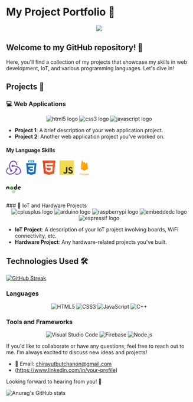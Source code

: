 # My Project Portfolio 📁

<div id="header" align="center">
  <img src="https://media.giphy.com/media/M9gbBd9nbDrOTu1Mqx/giphy.gif" width="100"/>
</div>

## Welcome to my GitHub repository! 👋

Here, you'll find a collection of my projects that showcase my skills in web development, IoT, and various programming languages. Let's dive in!

## Projects 🚀

### 💻 Web Applications

<div align="center">
  <img src="https://cdn.jsdelivr.net/gh/devicons/devicon/icons/html5/html5-original.svg" height="40" width="40" alt="html5 logo"/>
  <img src="https://cdn.jsdelivr.net/gh/devicons/devicon/icons/css3/css3-original.svg" height="40" width="40" alt="css3 logo"/>
  <img src="https://cdn.jsdelivr.net/gh/devicons/devicon/icons/javascript/javascript-original.svg" height="40" width="40" alt="javascript logo"/>
</div>

- **Project 1**: A brief description of your web application project.
- **Project 2**: Another web application project you've worked on.
#### My Language Skills

<div>
 <img src="https://github.com/devicons/devicon/blob/master/icons/redux/redux-original.svg" title="Redux" alt="Redux " width="40" height="40"/>&nbsp;
  <img src="https://github.com/devicons/devicon/blob/master/icons/css3/css3-plain-wordmark.svg"  title="CSS3" alt="CSS" width="40" height="40"/>&nbsp;
  <img src="https://github.com/devicons/devicon/blob/master/icons/html5/html5-original.svg" title="HTML5" alt="HTML" width="40" height="40"/>&nbsp;
  <img src="https://github.com/devicons/devicon/blob/master/icons/javascript/javascript-original.svg" title="JavaScript" alt="JavaScript" width="40" height="40"/>&nbsp;
  <img src="https://github.com/devicons/devicon/blob/master/icons/firebase/firebase-plain-wordmark.svg" title="Firebase" alt="Firebase" width="40" height="40"/>&nbsp;

  <img src="https://github.com/devicons/devicon/blob/master/icons/nodejs/nodejs-original-wordmark.svg" title="NodeJS" alt="NodeJS" width="40" height="40"/>&nbsp;

</div>
### 🔌 IoT and Hardware Projects

<div align="center">
  <img src="https://cdn.jsdelivr.net/gh/devicons/devicon/icons/cplusplus/cplusplus-original.svg" height="40" width="40" alt="cplusplus logo"/>
  <img src="https://cdn.jsdelivr.net/gh/devicons/devicon/icons/arduino/arduino-original.svg" height="40" width="40" alt="arduino logo"/>
  <img src="https://cdn.jsdelivr.net/gh/devicons/devicon/icons/raspberrypi/raspberrypi-original.svg" height="40" width="40" alt="raspberrypi logo"/>
  <img src="https://cdn.jsdelivr.net/gh/devicons/devicon/icons/embeddedc/embeddedc-original.svg" height="40" width="40" alt="embeddedc logo"/>
  <img src="https://cdn.jsdelivr.net/gh/devicons/devicon/icons/espressif/espressif-original.svg" height="40" width="40" alt="espressif logo"/>
</div>

- **IoT Project**: A description of your IoT project involving boards, WiFi connectivity, etc.
- **Hardware Project**: Any hardware-related projects you've built.

## Technologies Used 🛠️
[![GitHub Streak](http://github-readme-streak-stats.herokuapp.com?user=AUNBB225&theme=dark&background=000000)](https://git.io/streak-stats)
### Languages

<div align="center">
  <img alt="HTML5" src="https://img.shields.io/badge/html5-%23E34F26.svg?style=for-the-badge&logo=html5&logoColor=white"/>
  <img alt="CSS3" src="https://img.shields.io/badge/css3-%231572B6.svg?style=for-the-badge&logo=css3&logoColor=white"/>
  <img alt="JavaScript" src="https://img.shields.io/badge/javascript-%23323330.svg?style=for-the-badge&logo=javascript&logoColor=%23F7DF1E"/>
  <img alt="C++" src="https://img.shields.io/badge/c++-%2300599C.svg?style=for-the-badge&logo=c%2B%2B&logoColor=white"/>
</div>


### Tools and Frameworks

<div align="center">
  <img alt="Visual Studio Code" src="https://img.shields.io/badge/Visual%20Studio%20Code-0078d7.svg?style=for-the-badge&logo=visual-studio-code&logoColor=white"/>
  <img alt="Firebase" src="https://img.shields.io/badge/firebase-%23039BE5.svg?style=for-the-badge&logo=firebase"/>
  <img alt="Node.js" src="https://img.shields.io/badge/node.js-%2343853D.svg?style=for-the-badge&logo=node.js&logoColor=white"/>
</div>



If you'd like to collaborate or have any questions, feel free to reach out to me. I'm always excited to discuss new ideas and projects!

- 📧 Email: chirayutbutchanon@gmail.com
- (https://www.linkedin.com/in/your-profile)

Looking forward to hearing from you! 🙂

![Anurag's GitHub stats](https://github-readme-stats.vercel.app/api?username=anuraghazra&hide=contribs,prs)
